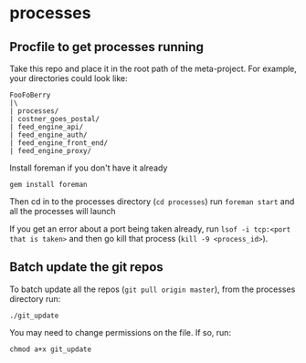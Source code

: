 processes
=========

## Procfile to get processes running

Take this repo and place it in the root path of the meta-project.  For example, your directories could look like:

```
FooFoBerry
|\
| processes/
| costner_goes_postal/
| feed_engine_api/
| feed_engine_auth/
| feed_engine_front_end/
| feed_engine_proxy/
```

Install foreman if you don't have it already

```
gem install foreman
```

Then cd in to the processes directory (`cd processes`) run `foreman start` and all the processes will launch

If you get an error about a port being taken already, run `lsof -i tcp:<port that is taken>` and then go kill that process (`kill -9 <process_id>`).


## Batch update the git repos

To batch update all the repos (`git pull origin master`), from the processes directory run:

```
./git_update
```

You may need to change permissions on the file.  If so, run:

```
chmod a+x git_update
```
